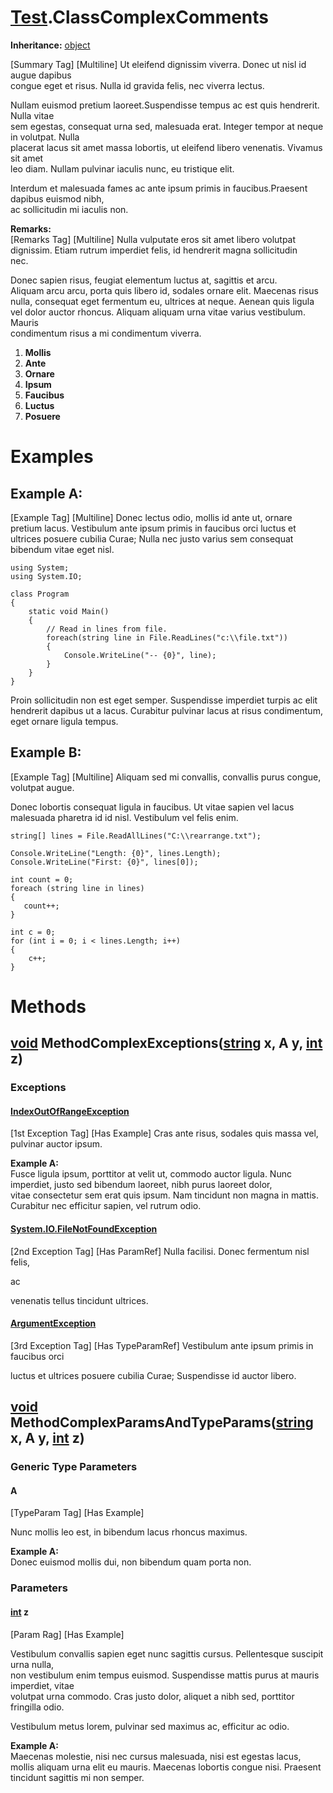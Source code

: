 # [Test](TableOfContents.Test.md).ClassComplexComments

**Inheritance:** [object](https://docs.microsoft.com/en-us/dotnet/api/system.object)  

[Summary Tag] [Multiline] Ut eleifend dignissim viverra. Donec ut nisl id augue dapibus   
congue eget et risus. Nulla id gravida felis, nec viverra lectus.   
  
Nullam euismod pretium laoreet.Suspendisse tempus ac est quis hendrerit. Nulla vitae   
sem egestas, consequat urna sed, malesuada erat. Integer tempor at neque in volutpat. Nulla   
placerat lacus sit amet massa lobortis, ut eleifend libero venenatis. Vivamus sit amet   
leo diam. Nullam pulvinar iaculis nunc, eu tristique elit.   
  
Interdum et malesuada fames ac ante ipsum primis in faucibus.Praesent dapibus euismod nibh,   
ac sollicitudin mi iaculis non.  

**Remarks:**  
[Remarks Tag] [Multiline] Nulla vulputate eros sit amet libero volutpat   
dignissim. Etiam rutrum imperdiet felis, id hendrerit magna sollicitudin   
nec.   
  
Donec sapien risus, feugiat elementum luctus at, sagittis et arcu.   
Aliquam arcu arcu, porta quis libero id, sodales ornare elit. Maecenas risus   
nulla, consequat eget fermentum eu, ultrices at neque. Aenean quis ligula   
vel dolor auctor rhoncus. Aliquam aliquam urna vitae varius vestibulum. Mauris   
condimentum risus a mi condimentum viverra.  
    
1. **Mollis**  
2. **Ante**  
3. **Ornare**  
4. **Ipsum**  
5. **Faucibus**  
6. **Luctus**  
7. **Posuere**  

# Examples

## Example A:

[Example Tag] [Multiline] Donec lectus odio, mollis id ante ut, ornare pretium lacus. Vestibulum ante ipsum primis in faucibus orci luctus et ultrices posuere cubilia Curae; Nulla nec justo varius sem consequat bibendum vitae eget nisl.  
    

```
using System;
using System.IO;

class Program
{
    static void Main()
    {
        // Read in lines from file.
        foreach(string line in File.ReadLines("c:\\file.txt"))
        {
            Console.WriteLine("-- {0}", line);
        }
    }
}
```

Proin sollicitudin non est eget semper. Suspendisse imperdiet turpis ac elit hendrerit dapibus ut a lacus. Curabitur pulvinar lacus at risus condimentum, eget ornare ligula tempus.  

## Example B:

[Example Tag] [Multiline] Aliquam sed mi convallis, convallis purus congue, volutpat augue.  
  
Donec lobortis consequat ligula in faucibus. Ut vitae sapien vel lacus malesuada pharetra id id nisl. Vestibulum vel felis enim.  
  
    

```
string[] lines = File.ReadAllLines("C:\\rearrange.txt");
          
Console.WriteLine("Length: {0}", lines.Length);
Console.WriteLine("First: {0}", lines[0]);
          
int count = 0;
foreach (string line in lines)
{
   count++;
}
          
int c = 0;
for (int i = 0; i < lines.Length; i++)
{
    c++;
}
```  

# Methods

## [void](https://docs.microsoft.com/en-us/dotnet/api/system.void) MethodComplexExceptions<A>([string](https://docs.microsoft.com/en-us/dotnet/api/system.string) x, A y, [int](https://docs.microsoft.com/en-us/dotnet/api/system.int32) z)

### Exceptions

#### [IndexOutOfRangeException](https://docs.microsoft.com/en-us/dotnet/api/system.indexoutofrangeexception)

[1st Exception Tag] [Has Example] Cras ante risus, sodales quis massa vel, pulvinar auctor ipsum.  

**Example A:**  
Fusce ligula ipsum, porttitor at velit ut, commodo auctor ligula. Nunc imperdiet, justo sed bibendum laoreet, nibh purus laoreet dolor,   
vitae consectetur sem erat quis ipsum. Nam tincidunt non magna in mattis. Curabitur nec efficitur sapien, vel rutrum odio.  

#### [System.IO.FileNotFoundException](https://docs.microsoft.com/en-us/dotnet/api/system.io.filenotfoundexception)

[2nd Exception Tag] [Has ParamRef] Nulla facilisi. Donec fermentum nisl felis,  

  

 ac  

  

 venenatis tellus tincidunt ultrices.  

#### [ArgumentException](https://docs.microsoft.com/en-us/dotnet/api/system.argumentexception)

[3rd Exception Tag] [Has TypeParamRef] Vestibulum ante ipsum primis in faucibus orci  

  

 luctus et ultrices posuere cubilia Curae; Suspendisse id auctor libero.  

## [void](https://docs.microsoft.com/en-us/dotnet/api/system.void) MethodComplexParamsAndTypeParams<A>([string](https://docs.microsoft.com/en-us/dotnet/api/system.string) x, A y, [int](https://docs.microsoft.com/en-us/dotnet/api/system.int32) z)

### Generic Type Parameters

#### A

[TypeParam Tag] [Has Example]  

Nunc mollis leo est, in bibendum lacus rhoncus maximus.  

**Example A:**  
Donec euismod mollis dui, non bibendum quam porta non.  

### Parameters

#### [int](https://docs.microsoft.com/en-us/dotnet/api/system.int32) z

[Param Rag] [Has Example]  

Vestibulum convallis sapien eget nunc sagittis cursus. Pellentesque suscipit urna nulla,   
non vestibulum enim tempus euismod. Suspendisse mattis purus at mauris imperdiet, vitae   
volutpat urna commodo. Cras justo dolor, aliquet a nibh sed, porttitor fringilla odio.   
  
Vestibulum metus lorem, pulvinar sed maximus ac, efficitur ac odio.  

**Example A:**  
Maecenas molestie, nisi nec cursus malesuada, nisi est egestas lacus, mollis aliquam urna elit eu mauris. Maecenas lobortis congue nisi. Praesent tincidunt sagittis mi non semper.  


